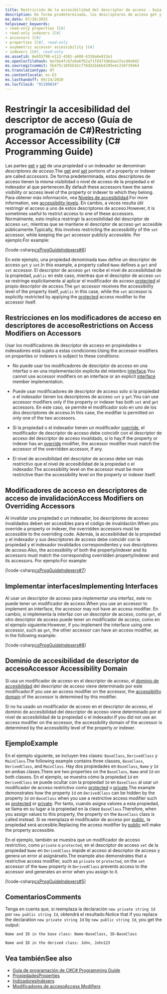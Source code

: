```yaml
---
title: Restricción de la accesibilidad del descriptor de acceso - Guía de programación de C#
description: De forma predeterminada, los descriptores de acceso get y set de una propiedad de C# tienen la misma visibilidad o nivel de acceso que la propiedad a la que pertenecen. Puede restringir el acceso.
ms.date: 07/20/2015
helpviewer_keywords:
- read-only properties [C#]
- read-only indexers [C#]
- accessors [C#]
- properties [C#], read-only
- asymmetric accessor accessibility [C#]
- indexers [C#], read-only
ms.assetid: 6e655798-e112-4301-a680-6310a6e012e1
ms.openlocfilehash: be7be4fc67a9a6f62a71f8473d6daa1fac49e842
ms.sourcegitcommit: 5b475c1855b32cf78d2d1bbb4295e4c236f39464
ms.translationtype: HT
ms.contentlocale: es-ES
ms.lasthandoff: 09/24/2020
ms.locfileid: "91199034"
---
```

# <a name="restricting-accessor-accessibility-c-programming-guide"></a><span data-ttu-id="28aa4-104">Restringir la accesibilidad del descriptor de acceso (Guía de programación de C#)</span><span class="sxs-lookup"><span data-stu-id="28aa4-104">Restricting Accessor Accessibility (C# Programming Guide)</span></span>

<span data-ttu-id="28aa4-105">Las partes [get](../../language-reference/keywords/get.md) y [set](../../language-reference/keywords/set.md) de una propiedad o un indexador se denominan *descriptores de acceso*.</span><span class="sxs-lookup"><span data-stu-id="28aa4-105">The [get](../../language-reference/keywords/get.md) and [set](../../language-reference/keywords/set.md) portions of a property or indexer are called *accessors*.</span></span> <span data-ttu-id="28aa4-106">De forma predeterminada, estos descriptores de acceso tienen la misma visibilidad o nivel de acceso de la propiedad o el indexador al que pertenecen.</span><span class="sxs-lookup"><span data-stu-id="28aa4-106">By default these accessors have the same visibility or access level of the property or indexer to which they belong.</span></span> <span data-ttu-id="28aa4-107">Para obtener más información, vea [Niveles de accesibilidad](../../language-reference/keywords/accessibility-levels.md).</span><span class="sxs-lookup"><span data-stu-id="28aa4-107">For more information, see [accessibility levels](../../language-reference/keywords/accessibility-levels.md).</span></span> <span data-ttu-id="28aa4-108">En cambio, a veces resulta útil restringir el acceso a uno de estos descriptores de acceso.</span><span class="sxs-lookup"><span data-stu-id="28aa4-108">However, it is sometimes useful to restrict access to one of these accessors.</span></span> <span data-ttu-id="28aa4-109">Normalmente, esto implica restringir la accesibilidad del descriptor de acceso `set`, mientras que se mantiene el descriptor de acceso `get` accesible públicamente.</span><span class="sxs-lookup"><span data-stu-id="28aa4-109">Typically, this involves restricting the accessibility of the `set` accessor, while keeping the `get` accessor publicly accessible.</span></span> <span data-ttu-id="28aa4-110">Por ejemplo:</span><span class="sxs-lookup"><span data-stu-id="28aa4-110">For example:</span></span>  
  
 [!code-csharp[csProgGuideIndexers#6](~/samples/snippets/csharp/VS_Snippets_VBCSharp/csProgGuideIndexers/CS/Indexers.cs#6)]  
  
 <span data-ttu-id="28aa4-111">En este ejemplo, una propiedad denominada `Name` define un descriptor de acceso `get` y `set`.</span><span class="sxs-lookup"><span data-stu-id="28aa4-111">In this example, a property called `Name` defines a `get` and `set` accessor.</span></span> <span data-ttu-id="28aa4-112">El descriptor de acceso `get` recibe el nivel de accesibilidad de la propiedad, `public` en este caso, mientras que el descriptor de acceso `set` se restringe explícitamente al aplicar el modificador de acceso [protected](../../language-reference/keywords/protected.md) al propio descriptor de acceso.</span><span class="sxs-lookup"><span data-stu-id="28aa4-112">The `get` accessor receives the accessibility level of the property itself, `public` in this case, while the `set` accessor is explicitly restricted by applying the [protected](../../language-reference/keywords/protected.md) access modifier to the accessor itself.</span></span>  
  
## <a name="restrictions-on-access-modifiers-on-accessors"></a><span data-ttu-id="28aa4-113">Restricciones en los modificadores de acceso en descriptores de acceso</span><span class="sxs-lookup"><span data-stu-id="28aa4-113">Restrictions on Access Modifiers on Accessors</span></span>  

 <span data-ttu-id="28aa4-114">Usar los modificadores de descriptor de acceso en propiedades o indexadores está sujeto a estas condiciones:</span><span class="sxs-lookup"><span data-stu-id="28aa4-114">Using the accessor modifiers on properties or indexers is subject to these conditions:</span></span>  
  
- <span data-ttu-id="28aa4-115">No puede usar los modificadores de descriptor de acceso en una interfaz o en una implementación explícita del miembro [interface](../../language-reference/keywords/interface.md).</span><span class="sxs-lookup"><span data-stu-id="28aa4-115">You cannot use accessor modifiers on an interface or an explicit [interface](../../language-reference/keywords/interface.md) member implementation.</span></span>  
  
- <span data-ttu-id="28aa4-116">Puede usar modificadores de descriptor de acceso solo si la propiedad o el indexador tienen los descriptores de acceso `set` y `get`.</span><span class="sxs-lookup"><span data-stu-id="28aa4-116">You can use accessor modifiers only if the property or indexer has both `set` and `get` accessors.</span></span> <span data-ttu-id="28aa4-117">En este caso, se permite el modificador solo en uno de los dos descriptores de acceso.</span><span class="sxs-lookup"><span data-stu-id="28aa4-117">In this case, the modifier is permitted on only one of the two accessors.</span></span>  
  
- <span data-ttu-id="28aa4-118">Si la propiedad o el indexador tienen un modificador [override](../../language-reference/keywords/override.md), el modificador de descriptor de acceso debe coincidir con el descriptor de acceso del descriptor de acceso invalidado, si lo hay.</span><span class="sxs-lookup"><span data-stu-id="28aa4-118">If the property or indexer has an [override](../../language-reference/keywords/override.md) modifier, the accessor modifier must match the accessor of the overridden accessor, if any.</span></span>  
  
- <span data-ttu-id="28aa4-119">El nivel de accesibilidad del descriptor de acceso debe ser más restrictivo que el nivel de accesibilidad de la propiedad o el indexador.</span><span class="sxs-lookup"><span data-stu-id="28aa4-119">The accessibility level on the accessor must be more restrictive than the accessibility level on the property or indexer itself.</span></span>  
  
## <a name="access-modifiers-on-overriding-accessors"></a><span data-ttu-id="28aa4-120">Modificadores de acceso en descriptores de acceso de invalidación</span><span class="sxs-lookup"><span data-stu-id="28aa4-120">Access Modifiers on Overriding Accessors</span></span>  

 <span data-ttu-id="28aa4-121">Al invalidar una propiedad o un indexador, los descriptores de acceso invalidados deben ser accesibles para el código de invalidación.</span><span class="sxs-lookup"><span data-stu-id="28aa4-121">When you override a property or indexer, the overridden accessors must be accessible to the overriding code.</span></span> <span data-ttu-id="28aa4-122">Además, la accesibilidad de la propiedad y el indexador y sus descriptores de acceso debe coincidir con la propiedad y el indexador invalidados correspondientes y sus descriptores de acceso.</span><span class="sxs-lookup"><span data-stu-id="28aa4-122">Also, the accessibility of both the property/indexer and its accessors must match the corresponding overridden property/indexer and its accessors.</span></span> <span data-ttu-id="28aa4-123">Por ejemplo:</span><span class="sxs-lookup"><span data-stu-id="28aa4-123">For example:</span></span>  
  
 [!code-csharp[csProgGuideIndexers#7](~/samples/snippets/csharp/VS_Snippets_VBCSharp/csProgGuideIndexers/CS/Indexers.cs#7)]  
  
## <a name="implementing-interfaces"></a><span data-ttu-id="28aa4-124">Implementar interfaces</span><span class="sxs-lookup"><span data-stu-id="28aa4-124">Implementing Interfaces</span></span>  

 <span data-ttu-id="28aa4-125">Al usar un descriptor de acceso para implementar una interfaz, este no puede tener un modificador de acceso.</span><span class="sxs-lookup"><span data-stu-id="28aa4-125">When you use an accessor to implement an interface, the accessor may not have an access modifier.</span></span> <span data-ttu-id="28aa4-126">En cambio, si implementa la interfaz con un descriptor de acceso, como `get`, el otro descriptor de acceso puede tener un modificador de acceso, como en el ejemplo siguiente:</span><span class="sxs-lookup"><span data-stu-id="28aa4-126">However, if you implement the interface using one accessor, such as `get`, the other accessor can have an access modifier, as in the following example:</span></span>  
  
 [!code-csharp[csProgGuideIndexers#8](~/samples/snippets/csharp/VS_Snippets_VBCSharp/csProgGuideIndexers/CS/Indexers.cs#8)]  
  
## <a name="accessor-accessibility-domain"></a><span data-ttu-id="28aa4-127">Dominio de accesibilidad de descriptor de acceso</span><span class="sxs-lookup"><span data-stu-id="28aa4-127">Accessor Accessibility Domain</span></span>  

 <span data-ttu-id="28aa4-128">Si usa un modificador de acceso en el descriptor de acceso, el [dominio de accesibilidad](../../language-reference/keywords/accessibility-domain.md) del descriptor de acceso viene determinado por este modificador.</span><span class="sxs-lookup"><span data-stu-id="28aa4-128">If you use an access modifier on the accessor, the [accessibility domain](../../language-reference/keywords/accessibility-domain.md) of the accessor is determined by this modifier.</span></span>  
  
 <span data-ttu-id="28aa4-129">Si no ha usado un modificador de acceso en el descriptor de acceso, el dominio de accesibilidad del descriptor de acceso viene determinado por el nivel de accesibilidad de la propiedad o el indexador.</span><span class="sxs-lookup"><span data-stu-id="28aa4-129">If you did not use an access modifier on the accessor, the accessibility domain of the accessor is determined by the accessibility level of the property or indexer.</span></span>  
  
## <a name="example"></a><span data-ttu-id="28aa4-130">Ejemplo</span><span class="sxs-lookup"><span data-stu-id="28aa4-130">Example</span></span>  

 <span data-ttu-id="28aa4-131">En el ejemplo siguiente, se incluyen tres clases: `BaseClass`, `DerivedClass` y `MainClass`.</span><span class="sxs-lookup"><span data-stu-id="28aa4-131">The following example contains three classes, `BaseClass`, `DerivedClass`, and `MainClass`.</span></span> <span data-ttu-id="28aa4-132">Hay dos propiedades en `BaseClass`, `Name` y `Id` en ambas clases.</span><span class="sxs-lookup"><span data-stu-id="28aa4-132">There are two properties on the `BaseClass`, `Name` and `Id` on both classes.</span></span> <span data-ttu-id="28aa4-133">En el ejemplo, se muestra cómo la propiedad `Id` en `DerivedClass` se puede ocultar con la propiedad `Id` en `BaseClass` al usar un modificador de acceso restrictivo como [protected](../../language-reference/keywords/protected.md) o [private](../../language-reference/keywords/private.md).</span><span class="sxs-lookup"><span data-stu-id="28aa4-133">The example demonstrates how the property `Id` on `DerivedClass` can be hidden by the property `Id` on `BaseClass` when you use a restrictive access modifier such as [protected](../../language-reference/keywords/protected.md) or [private](../../language-reference/keywords/private.md).</span></span> <span data-ttu-id="28aa4-134">Por tanto, cuando asigna valores a esta propiedad, se llama en su lugar a la propiedad en la clase `BaseClass`.</span><span class="sxs-lookup"><span data-stu-id="28aa4-134">Therefore, when you assign values to this property, the property on the `BaseClass` class is called instead.</span></span> <span data-ttu-id="28aa4-135">Si se reemplaza el modificador de acceso por [public](../../language-reference/keywords/public.md), la propiedad será accesible.</span><span class="sxs-lookup"><span data-stu-id="28aa4-135">Replacing the access modifier by [public](../../language-reference/keywords/public.md) will make the property accessible.</span></span>  
  
 <span data-ttu-id="28aa4-136">En el ejemplo, también se muestra que un modificador de acceso restrictivo, como `private` o `protected`, en el descriptor de acceso `set` de la propiedad `Name` en `DerivedClass` impide el acceso al descriptor de acceso y genera un error al asignárselo.</span><span class="sxs-lookup"><span data-stu-id="28aa4-136">The example also demonstrates that a restrictive access modifier, such as `private` or `protected`, on the `set` accessor of the `Name` property in `DerivedClass` prevents access to the accessor and generates an error when you assign to it.</span></span>  
  
 [!code-csharp[csProgGuideIndexers#5](~/samples/snippets/csharp/VS_Snippets_VBCSharp/csProgGuideIndexers/CS/Indexers.cs#5)]  
  
## <a name="comments"></a><span data-ttu-id="28aa4-137">Comentarios</span><span class="sxs-lookup"><span data-stu-id="28aa4-137">Comments</span></span>  

 <span data-ttu-id="28aa4-138">Tenga en cuenta que, si reemplaza la declaración `new private string Id` por `new public string Id`, obtendrá el resultado:</span><span class="sxs-lookup"><span data-stu-id="28aa4-138">Notice that if you replace the declaration `new private string Id` by `new public string Id`, you get the output:</span></span>  
  
 `Name and ID in the base class: Name-BaseClass, ID-BaseClass`  
  
 `Name and ID in the derived class: John, John123`  
  
## <a name="see-also"></a><span data-ttu-id="28aa4-139">Vea también</span><span class="sxs-lookup"><span data-stu-id="28aa4-139">See also</span></span>

- [<span data-ttu-id="28aa4-140">Guía de programación de C#</span><span class="sxs-lookup"><span data-stu-id="28aa4-140">C# Programming Guide</span></span>](../index.md)
- [<span data-ttu-id="28aa4-141">Propiedades</span><span class="sxs-lookup"><span data-stu-id="28aa4-141">Properties</span></span>](./properties.md)
- [<span data-ttu-id="28aa4-142">Indizadores</span><span class="sxs-lookup"><span data-stu-id="28aa4-142">Indexers</span></span>](../indexers/index.md)
- [<span data-ttu-id="28aa4-143">Modificadores de acceso</span><span class="sxs-lookup"><span data-stu-id="28aa4-143">Access Modifiers</span></span>](./access-modifiers.md)
